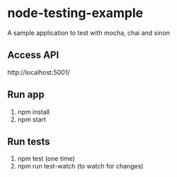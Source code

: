 # node-testing-example
A sample application to test with mocha, chai and sinon

## Access API
http://localhost:5001/


## Run app
1. npm install
2. npm start


## Run tests
1. npm test (one time)
2. npm run test-watch (to watch for changes)
